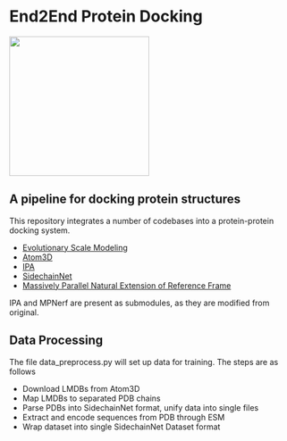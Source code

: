 
# End2End Protein Docking

<img src="media/proteins-dock.gif" height="250"/>

## A pipeline for docking protein structures

This repository integrates a number of codebases into a protein-protein docking system.

- [Evolutionary Scale Modeling](https://github.com/facebookresearch/esm)
- [Atom3D](https://github.com/drorlab/atom3d)
- [IPA](https://github.com/lucidrains/invariant-point-attention/)
- [SidechainNet](https://github.com/jonathanking/sidechainnet)
- [Massively Parallel Natural Extension of Reference Frame](https://github.com/EleutherAI/mp_nerf)

IPA and MPNerf are present as submodules, as they are modified from original.

## Data Processing

The file data_preprocess.py will set up data for training. The steps are as follows

- Download LMDBs from Atom3D
- Map LMDBs to separated PDB chains
- Parse PDBs into SidechainNet format, unify data into single files
- Extract and encode sequences from PDB through ESM
- Wrap dataset into single SidechainNet Dataset format


